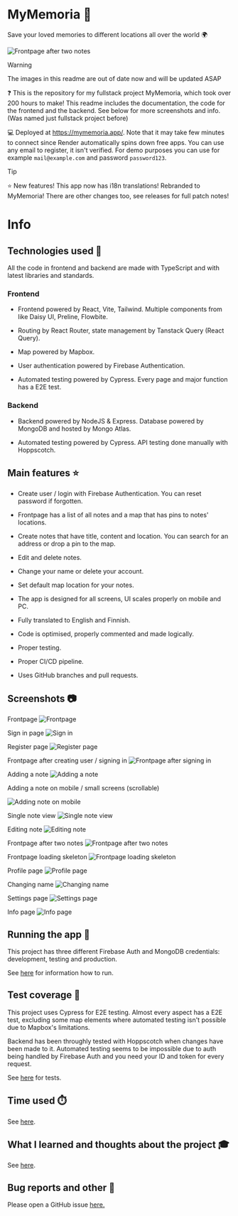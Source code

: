 <h1>MyMemoria 📝</h1>

Save your loved memories to different locations all over the world 🌍

![Frontpage after two notes](documentation/img/notes-page-with-two-notes.png)

>[!WARNING]
> The images in this readme are out of date now and will be updated ASAP



❓ This is the repository for my fullstack project MyMemoria, which took over 200 hours to make! This readme includes the documentation, the code for the frontend and the backend. See below for more screenshots and info. (Was named just fullstack project before)

💻 Deployed at https://mymemoria.app/. Note that it may take few minutes to connect since Render automatically spins down free apps. You can use any email to register, it isn't verified. For demo purposes you can use for example `mail@example.com` and password `password123`.

>[!TIP]
>  ⭐ New features! This app now has i18n translations! Rebranded to MyMemoria! There are other changes too, see releases for full patch notes! 

<h1>Info</h1>

<h2>Technologies used 🔧</h2>

All the code in frontend and backend are made with TypeScript and with latest libraries and standards.

<h3>Frontend</h3>

-   Frontend powered by React, Vite, Tailwind. Multiple components from like Daisy UI, Preline, Flowbite.

-   Routing by React Router, state management by Tanstack Query (React Query).

-   Map powered by Mapbox.

-   User authentication powered by Firebase Authentication.

-   Automated testing powered by Cypress. Every page and major function has a E2E test.

<h3>Backend</h3>

-   Backend powered by NodeJS & Express. Database powered by MongoDB and hosted by Mongo Atlas.

-   Automated testing powered by Cypress. API testing done manually with Hoppscotch.

<h2>Main features ⭐</h2>

-   Create user / login with Firebase Authentication. You can reset password if forgotten.

-   Frontpage has a list of all notes and a map that has pins to notes' locations.

-   Create notes that have title, content and location. You can search for an address or drop a pin to the map.

-   Edit and delete notes.

-   Change your name or delete your account.

-   Set default map location for your notes.

-   The app is designed for all screens, UI scales properly on mobile and PC.

-   Fully translated to English and Finnish.

-   Code is optimised, properly commented and made logically.

-   Proper testing.

-   Proper CI/CD pipeline.

-   Uses GitHub branches and pull requests.

<h2>Screenshots 📷</h2>

Frontpage
![Frontpage](documentation/img/front-page.png)

Sign in page
![Sign in](documentation/img/sign-in-page.png)

Register page
![Register page](documentation/img/register-page.png)

Frontpage after creating user / signing in
![Frontpage after signing in](documentation/img/notes-page.png)

Adding a note
![Adding a note](documentation/img/add-note-page.png)

Adding a note on mobile / small screens (scrollable)

![Adding note on mobile](documentation/img/add-note-page-mobile.png)

Single note view
![Single note view](documentation/img/single-note-page.png)

Editing note
![Editing note](documentation/img/edit-note-page.png)

Frontpage after two notes
![Frontpage after two notes](documentation/img/notes-page-with-two-notes.png)

Frontpage loading skeleton
![Frontpage loading skeleton](documentation/img/notes-page-loading-skeleton.png)

Profile page
![Profile page](documentation/img/profile-page.png)

Changing name
![Changing name](documentation/img/profile-editing-name.png)

Settings page
![Settings page](documentation/img/settings-page.png)

Info page
![Info page](documentation/img/info-page.png)


<h2>Running the app 🏃</h2>

This project has three different Firebase Auth and MongoDB credentials: development, testing and production.

See [here](./documentation/running.md) for information how to run.

<h2>Test coverage 🔬</h2>

This project uses Cypress for E2E testing. Almost every aspect has a E2E test, excluding some map elements where automated testing isn't possible due to Mapbox's limitations.

Backend has been throughly tested with Hoppscotch when changes have been made to it. Automated testing seems to be impossible due to auth being handled by Firebase Auth and you need your ID and token for every request.

See [here](./frontend/cypress/e2e/test.cy.ts) for tests.

<h2>Time used ⏱️</h2>

See [here](./documentation/timetable.md).

<h2>What I learned and thoughts about the project 🎓</h2>

See [here](./documentation/afterthoughts.md).

<h2>Bug reports and other 🐛</h2>

Please open a GitHub issue [here.](https://github.com/kristianka/fullstack-project/issues)
